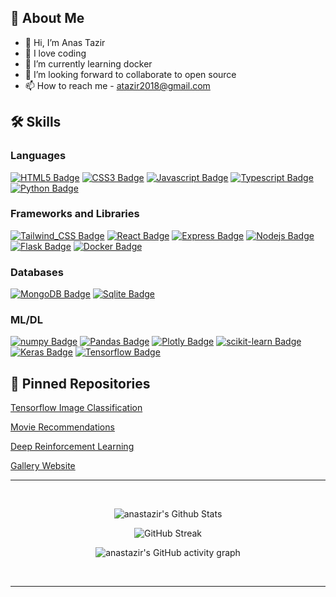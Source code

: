 ##  🚀 About Me

- 👋 Hi, I’m Anas Tazir
- 💞️ I love coding
- 🌱 I’m currently learning docker
- 👀 I’m looking forward to collaborate to open source
- 📫 How to reach me - atazir2018@gmail.com

## 🛠 Skills
### Languages
[![HTML5 Badge](https://img.shields.io/badge/-HTML5-E34F26?style=for-the-badge&labelColor=black&logo=HTML5&logoColor=)](#)
[![CSS3 Badge](https://img.shields.io/badge/-CSS3-1572B6?style=for-the-badge&labelColor=black&logo=CSS3&logoColor=)](#)
[![Javascript Badge](https://img.shields.io/badge/-Javascript-F0DB4F?style=for-the-badge&labelColor=black&logo=javascript&logoColor=F0DB4F)](#) 
[![Typescript Badge](https://img.shields.io/badge/-Typescript-007acc?style=for-the-badge&labelColor=black&logo=typescript&logoColor=007acc)](#) 
[![Python Badge](https://img.shields.io/badge/-Python-3776AB?style=for-the-badge&labelColor=black&logo=python&logoColor=)](#)


### Frameworks and Libraries

[![Tailwind_CSS Badge](https://img.shields.io/badge/-Tailwind_CSS-38B2AC?style=for-the-badge&labelColor=black&logo=tailwind-css&logoColor=)](#)
[![React Badge](https://img.shields.io/badge/-React-61DBFB?style=for-the-badge&labelColor=black&logo=react&logoColor=61DBFB)](#)
[![Express Badge](https://img.shields.io/badge/-express.js-%23404d59?style=for-the-badge&labelColor=black&logo=express&logoColor=)](#) 
[![Nodejs Badge](https://img.shields.io/badge/-Nodejs-3C873A?style=for-the-badge&labelColor=black&logo=node.js&logoColor=3C873A)](#)
[![Flask Badge](https://img.shields.io/badge/-flask-%23000?style=for-the-badge&labelColor=black&logo=flask&logoColor=)](#)
[![Docker Badge](https://img.shields.io/badge/docker-%230DB7ED?style=for-the-badge&labelColor=black&logo=docker&logoColor=white)](#)


### Databases
[![MongoDB Badge](https://img.shields.io/badge/-MongoDB-4EA94B?style=for-the-badge&labelColor=black&logo=mongodb&logoColor=)](#)
[![Sqlite Badge](https://img.shields.io/badge/-sqlite-%2307405e?style=for-the-badge&labelColor=black&logo=sqlite&logoColor=)](#)



### ML/DL
[![numpy Badge](https://img.shields.io/badge/-numpy-%23013243?style=for-the-badge&labelColor=black&logo=numpy&logoColor=)](#)
[![Pandas Badge](https://img.shields.io/badge/-Pandas-%23150458?style=for-the-badge&labelColor=black&logo=pandas&logoColor=)](#)
[![Plotly Badge](https://img.shields.io/badge/-Plotly-%233F4F75?style=for-the-badge&labelColor=black&logo=plotly&logoColor=)](#)
[![scikit-learn Badge](https://img.shields.io/badge/-scikit--learn-%23F7931E?style=for-the-badge&labelColor=black&logo=scikit-learn&logoColor=)](#)
[![Keras Badge](https://img.shields.io/badge/-Keras-%23D00000?style=for-the-badge&labelColor=black&logo=keras&logoColor=)](#)
[![Tensorflow Badge](https://img.shields.io/badge/-Tensorflow-%23FF6F00?style=for-the-badge&labelColor=black&logo=tensorflow&logoColor=)](#)

## 📌 Pinned Repositories
[Tensorflow Image Classification](https://github.com/anastazir/tensorflow-image-classification)

[Movie Recommendations](https://github.com/anastazir/movie-db)  

[Deep Reinforcement Learning](https://github.com/anastazir/Multi-Agent-Deep-Reinforcement-Learning)  

[Gallery Website](https://github.com/anastazir/Gallery-App-using-React-and-Firebase-)

<div align="center">

---

</br>

![anastazir's Github Stats](https://github-readme-stats.vercel.app/api?username=anastazir&include_all_commits=true&count_private=true&show_icons=true&line_height=20&title_color=7A7ADB&icon_color=2234AE&text_color=D3D3D3&bg_color=0,000000,130F40&hide_border=true)

![GitHub Streak](https://github-readme-streak-stats.herokuapp.com?user=anastazir&theme=dark&hide_border=true&date_format=M%20j%5B%2C%20Y%5D&ring=2234AE&fire=D3D3D3&currStreakLabel=D3D3D3&sideNums=7A7ADB)

![anastazir's GitHub activity graph](https://activity-graph.herokuapp.com/graph?username=anastazir&hide_border=true&theme=redical)

</br>

---

</div>
